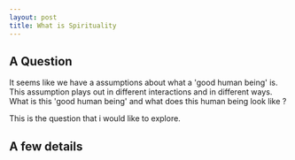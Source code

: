 ```yaml
---
layout: post
title: What is Spirituality
---
```


## A Question
It seems like we have a assumptions about what a 'good human being' is. This assumption plays out in different interactions and in different ways. What is this 'good human being' and what does this human being look like ?

This is the question that i would like to explore. 

## A few details